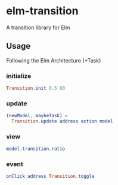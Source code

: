 # elm-transition

A transition library for Elm

## Usage

Following the Elm Architecture (+Task)

### initialize

```elm
Transition.init 0.5 60
```

### update

```elm
(newModel, maybeTask) =
  Transition.update address action model
```

### view

```elm
model.transition.ratio
```

### event

```elm
onClick address Transition.toggle
```
